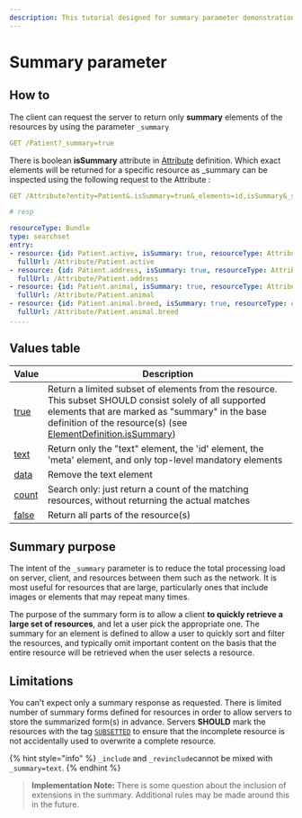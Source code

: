 ```yaml
---
description: This tutorial designed for summary parameter demonstration purposes
---
```


# Summary parameter

## How to

The client can request the server to return only **summary** elements of the resources by using the parameter `_summary`

```yaml
GET /Patient?_summary=true
```

There is boolean **isSummary** attribute in [Attribute](../../../core-modules/entities-and-attributes.md) definition. Which exact elements will be returned for a specific resource as \_summary can be inspected using the following request to the Attribute :

```yaml
GET /Attribute?entity=Patient&.isSummary=true&_elements=id,isSummary&_sort=_id

# resp

resourceType: Bundle
type: searchset
entry:
- resource: {id: Patient.active, isSummary: true, resourceType: Attribute}
  fullUrl: /Attribute/Patient.active
- resource: {id: Patient.address, isSummary: true, resourceType: Attribute}
  fullUrl: /Attribute/Patient.address
- resource: {id: Patient.animal, isSummary: true, resourceType: Attribute}
  fullUrl: /Attribute/Patient.animal
- resource: {id: Patient.animal.breed, isSummary: true, resourceType: Attribute}
  fullUrl: /Attribute/Patient.animal.breed
.....
```

## Values table

| Value                                                       | Description                                                                                                                                                                                                                                                                                                            |
| ----------------------------------------------------------- | ---------------------------------------------------------------------------------------------------------------------------------------------------------------------------------------------------------------------------------------------------------------------------------------------------------------------- |
| [true](https://www.hl7.org/fhir/search.html#summary-true)   | Return a limited subset of elements from the resource. This subset SHOULD consist solely of all supported elements that are marked as "summary" in the base definition of the resource(s) (see [ElementDefinition.isSummary](https://www.hl7.org/fhir/elementdefinition-definitions.html#ElementDefinition.isSummary)) |
| [text](https://www.hl7.org/fhir/search.html#summary-text)   | Return only the "text" element, the 'id' element, the 'meta' element, and only top-level mandatory elements                                                                                                                                                                                                            |
| [data](https://www.hl7.org/fhir/search.html#summary-data)   | Remove the text element                                                                                                                                                                                                                                                                                                |
| [count](https://www.hl7.org/fhir/search.html#summary-count) | Search only: just return a count of the matching resources, without returning the actual matches                                                                                                                                                                                                                       |
| [false](https://www.hl7.org/fhir/search.html#summary-false) | Return all parts of the resource(s)                                                                                                                                                                                                                                                                                    |

## Summary purpose

The intent of the `_summary` parameter is to reduce the total processing load on server, client, and resources between them such as the network. It is most useful for resources that are large, particularly ones that include images or elements that may repeat many times.

The purpose of the summary form is to allow a client **to quickly retrieve a large set of resources**, and let a user pick the appropriate one. The summary for an element is defined to allow a user to quickly sort and filter the resources, and typically omit important content on the basis that the entire resource will be retrieved when the user selects a resource.

## Limitations

You can't expect only a summary response as requested. There is limited number of summary forms defined for resources in order to allow servers to store the summarized form(s) in advance. Servers **SHOULD** mark the resources with the tag [`SUBSETTED`](https://terminology.hl7.org/CodeSystem-v3-ObservationValue.html#v3-ObservationValue-SUBSETTED) to ensure that the incomplete resource is not accidentally used to overwrite a complete resource.

{% hint style="info" %}
`_include` and `_revinclude`cannot be mixed with `_summary=text`.
{% endhint %}

> **Implementation Note:** There is some question about the inclusion of extensions in the summary. Additional rules may be made around this in the future.
